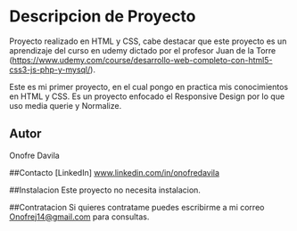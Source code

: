 # Descripcion de Proyecto
Proyecto realizado en HTML y CSS, cabe destacar que este proyecto es un aprendizaje del curso en udemy dictado por el profesor Juan de la Torre (https://www.udemy.com/course/desarrollo-web-completo-con-html5-css3-js-php-y-mysql/).

Este es mi primer proyecto, en el cual pongo en practica mis conocimientos en HTML y CSS. Es un proyecto enfocado el Responsive Design por lo que uso media querie y Normalize.

## Autor
Onofre Davila

##Contacto
[LinkedIn] www.linkedin.com/in/onofredavila

##Instalacion
Este proyecto no necesita instalacion.

##Contratacion
Si quieres contratame puedes escribirme a mi correo Onofrej14@gmail.com para consultas.
